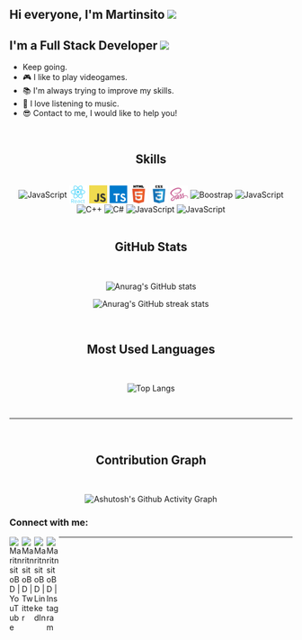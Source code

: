 ## Hi everyone, I'm Martinsito <img src = "https://raw.githubusercontent.com/MartinHeinz/MartinHeinz/master/wave.gif" width = 50px>

## I'm a Full Stack Developer  <img src = "https://media2.giphy.com/media/QssGEmpkyEOhBCb7e1/giphy.gif?cid=ecf05e47a0n3gi1bfqntqmob8g9aid1oyj2wr3ds3mg700bl&rid=giphy.gif" width = 32px>

- Keep going.
- 🎮 I like to play videogames.
- 📚 I'm always trying to improve my skills.
- 🎵 I love listening to music.
- 😎 Contact to me, I would like to help you!

<br>
<h2 align="center">Skills</h2>
<div style="display: inline_block" align="center"><br>
    <img align="center" alt="JavaScript" width="32px" src="https://www.vectorlogo.zone/logos/microsoft_azure/microsoft_azure-icon.svg" />
    <img align="center" alt="CSS3" width="32px" src="https://raw.githubusercontent.com/devicons/devicon/master/icons/react/react-original-wordmark.svg" />
    <img align="center" alt="JavaScript" width="32px" src="https://raw.githubusercontent.com/github/explore/80688e429a7d4ef2fca1e82350fe8e3517d3494d/topics/javascript/javascript.png" />
    <img align="center" alt="JavaScript" width="32px" src="https://raw.githubusercontent.com/devicons/devicon/master/icons/typescript/typescript-original.svg" />
    <img align="center" alt="HTML5" width="32px" src="https://raw.githubusercontent.com/github/explore/80688e429a7d4ef2fca1e82350fe8e3517d3494d/topics/html/html.png" />
    <img align="center" alt="CSS3" width="32px" src="https://raw.githubusercontent.com/github/explore/80688e429a7d4ef2fca1e82350fe8e3517d3494d/topics/css/css.png" />
    <img align="center" alt="JavaScript" width="32px" src="https://raw.githubusercontent.com/devicons/devicon/master/icons/sass/sass-original.svg" />
    <img align="center" alt="Boostrap" width="32px" src="https://raw.githubusercontent.com/jmnote/z-icons/master/svg/bootstrap.svg" />
    <img align="center" alt="JavaScript" width="32px" src="https://www.vectorlogo.zone/logos/getpostman/getpostman-icon.svg" />
    <img align="center" alt="C++" width="32px" src="https://raw.githubusercontent.com/jmnote/z-icons/master/svg/cpp.svg" />
    <img align="center" alt="C#" width="32px" src="https://raw.githubusercontent.com/jmnote/z-icons/master/svg/csharp.svg" />
    <img align="center" alt="JavaScript" width="32px" src="https://www.vectorlogo.zone/logos/git-scm/git-scm-icon.svg" />
    <img align="center" alt="JavaScript" width="32px" src="https://www.svgrepo.com/show/303229/microsoft-sql-server-logo.svg" />
</div>
<br>

<h2 align="center">GitHub Stats</h2>
<div align="center">

<br>

![Anurag's GitHub stats](https://github-readme-stats.vercel.app/api?username=MartinsitoBritoDiaz&theme=algolia&show_icons=true)

![Anurag's GitHub streak stats](https://github-readme-streak-stats.herokuapp.com/?user=MartinsitoBritoDiaz&theme=algolia&show_icons=true)

</div>

<br>

<h2 align="center">Most Used Languages</h2>
<div align="center">

<br>

![Top Langs](https://github-readme-stats.vercel.app/api/top-langs/?username=MartinsitoBritoDiaz&theme=algolia&langs_count=9)

</div>

<br>

---

<br>

<h2 align="center">Contribution Graph</h2>
<div align="center">

 <br>

![Ashutosh's Github Activity Graph](https://activity-graph.herokuapp.com/graph?username=MartinsitoBritoDiaz&theme=react-dark)

</div>

### Connect with me:

[<img align="left" alt="MaritnsitoBD | YouTube" width="22px" src="https://cdn.jsdelivr.net/npm/simple-icons@v3/icons/youtube.svg" />][youtube]
[<img align="left" alt="MaritnsitoBD | Twitter" width="22px" src="https://cdn.jsdelivr.net/npm/simple-icons@v3/icons/twitter.svg" />][twitter]
[<img align="left" alt="MaritnsitoBD | LinkedIn" width="22px" src="https://cdn.jsdelivr.net/npm/simple-icons@v3/icons/linkedin.svg" />][linkedin]
[<img align="left" alt="MaritnsitoBD | Instagram" width="22px" src="https://cdn.jsdelivr.net/npm/simple-icons@v3/icons/instagram.svg" />][instagram]

---

[twitter]: https://twitter.com/martinbd09
[youtube]: https://www.youtube.com/channel/UCw9i37_jIH09xYRGKUNrUXg
[instagram]: https://www.instagram.com/martinbd09/
[linkedin]: https://www.linkedin.com/in/martinsito-brito-diaz-ab4a48213/
